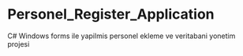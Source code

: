 # Personel_Register_Application
 C# Windows forms ile yapilmis personel ekleme ve veritabani yonetim projesi
